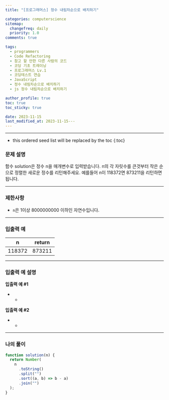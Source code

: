 ```yaml
---
title: "[프로그래머스] 정수 내림차순으로 배치하기"

categories: computerscience
sitemap:
  changefreq: daily
  priority: 1.0
comments: true

tags:
  - programmers
  - Code Refactoring
  - 참고 할 만한 다른 사람의 코드
  - 코딩 기초 트레이닝
  - 프로그래머스 Lv.1
  - 코딩테스트 연습
  - JavaScript
  - 정수 내림차순으로 배치하기
  - js 정수 내림차순으로 배치하기

author_profile: true
toc: true
toc_sticky: true

date: 2023-11-15
last_modified_at: 2023-11-15---
---
```


---

<!-- prettier-ignore -->
* this ordered seed list will be replaced by the toc 
{:toc}

### 문제 설명

함수 solution은 정수 n을 매개변수로 입력받습니다. n의 각 자릿수를 큰것부터 작은 순으로 정렬한 새로운 정수를 리턴해주세요. 예를들어 n이 118372면 873211을 리턴하면 됩니다.

---

### 제한사항

- `n`은 1이상 8000000000 이하인 자연수입니다.

---

### 입출력 예

| n      | return |
| ------ | ------ |
| 118372 | 873211 |

---

### 입출력 예 설명

**입출력 예 #1**

- -

**입출력 예 #2**

- -

---

### 나의 풀이

```jsx
function solution(n) {
  return Number(
    n
      .toString()
      .split("")
      .sort((a, b) => b - a)
      .join("")
  );
}
```
